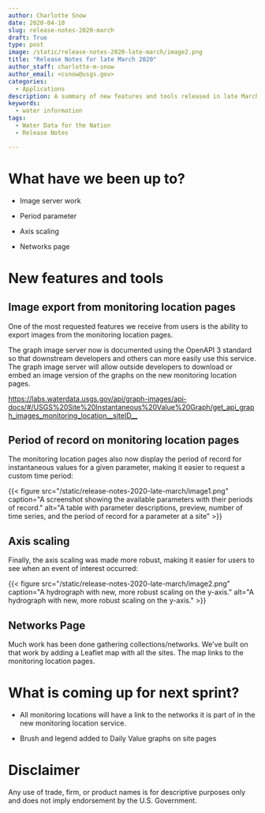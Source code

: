 ```yaml
---
author: Charlotte Snow
date: 2020-04-10
slug: release-notes-2020-march
draft: True
type: post
image: /static/release-notes-2020-late-march/image2.png
title: "Release Notes for late March 2020"
author_staff: charlotte-m-snow
author_email: <csnow@usgs.gov>
categories:
  - Applications
description: A summary of new features and tools released in late March, 2020
keywords:
  - water information
tags:
  - Water Data for the Nation
  - Release Notes

---
```


What have we been up to?
========================

-   Image server work

-   Period parameter

-   Axis scaling

-   Networks page

New features and tools
======================

Image export from monitoring location pages
-------------------------------------------

One of the most requested features we receive from users is the ability to export images from the monitoring location pages.

The graph image server now is documented using the OpenAPI 3 standard so that downstream developers and others can more easily use this service. The graph image server will allow outside developers to download or embed an image version of the graphs on the new monitoring location pages.

<https://labs.waterdata.usgs.gov/api/graph-images/api-docs/#/USGS%20Site%20Instantaneous%20Value%20Graph/get_api_graph_images_monitoring_location__siteID__>

Period of record on monitoring location pages
---------------------------------------------

The monitoring location pages also now display the period of record for instantaneous values for a given parameter, making it easier to request a custom time period:

<div class="grid-row">
    <div class="grid-col-14 grid-offset-0">
    {{< figure src="/static/release-notes-2020-late-march/image1.png" caption="A screenshot showing the available parameters with their periods of record." alt="A table with parameter descriptions, preview, number of time series, and the period of record for a parameter at a site" >}}
    </div>
</div>




Axis scaling
------------

Finally, the axis scaling was made more robust, making it easier for users to see when an event of interest occurred:




<div class="grid-row">
    <div class="grid-col-14 grid-offset-0">
    {{< figure src="/static/release-notes-2020-late-march/image2.png" caption="A hydrograph with new, more robust scaling on the y-axis." alt="A hydrograph with new, more robust scaling on the y-axis." >}}
    </div>
</div>




Networks Page
-------------

Much work has been done gathering collections/networks. We've built on that work by adding a Leaflet map with all the sites. The map links to the monitoring location pages.

What is coming up for next sprint?
==================================

-   All monitoring locations will have a link to the networks it is part of in the new monitoring location service.

-   Brush and legend added to Daily Value graphs on site pages

Disclaimer
==========

Any use of trade, firm, or product names is for descriptive purposes only and does not imply endorsement by the U.S. Government.
